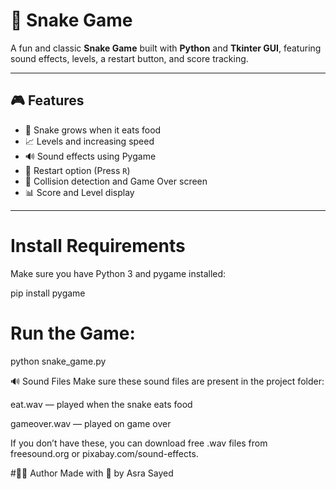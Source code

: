 # 🐍 Snake Game

A fun and classic **Snake Game** built with **Python** and **Tkinter GUI**, featuring sound effects, levels, a restart button, and score tracking.

---

## 🎮 Features

- 🐍 Snake grows when it eats food
- 📈 Levels and increasing speed
- 🔊 Sound effects using Pygame
- 🔄 Restart option (Press `R`)
- 🧠 Collision detection and Game Over screen
- 📊 Score and Level display

---

# Install Requirements
Make sure you have Python 3 and pygame installed:

pip install pygame

# Run the Game:
python snake_game.py

🔊 Sound Files
Make sure these sound files are present in the project folder:

eat.wav — played when the snake eats food

gameover.wav — played on game over

If you don’t have these, you can download free .wav files from freesound.org or pixabay.com/sound-effects.

#👩‍💻 Author
Made with 💙 by Asra Sayed


